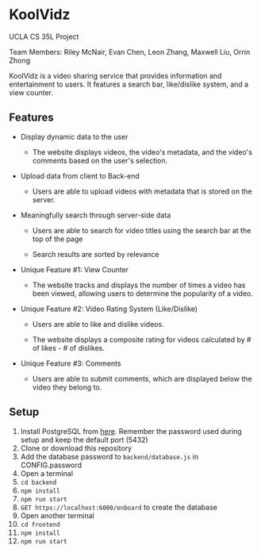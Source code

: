 # KoolVidz
UCLA CS 35L Project

Team Members: Riley McNair, Evan Chen, Leon Zhang, Maxwell Liu, Orrin Zhong

KoolVidz is a video sharing service that provides information and entertainment to users. 
It features a search bar, like/dislike system, and a view counter.

## Features

 - Display dynamic data to the user

   - The website displays videos, the video's metadata, and the video's comments based on the user's selection.

 - Upload data from client to Back-end

   - Users are able to upload videos with metadata that is stored on the server.
  
 - Meaningfully search through server-side data

   - Users are able to search for video titles using the search bar at the top of the page
  
   - Search results are sorted by relevance
  
 - Unique Feature #1: View Counter
 
   - The website tracks and displays the number of times a video has been viewed, allowing users to determine the popularity of a video.
     
 - Unique Feature #2: Video Rating System (Like/Dislike)
 
   - Users are able to like and dislike videos.
   
   - The website displays a composite rating for videos calculated by # of likes - # of dislikes.
   
 - Unique Feature #3: Comments
 
   - Users are able to submit comments, which are displayed below the video they belong to.
  
## Setup

 1. Install PostgreSQL from [here](https://www.postgresql.org/download/). Remember the password used during setup and keep the default port (5432)
 2. Clone or download this repository
 3. Add the database password to ```backend/database.js``` in CONFIG.password
 4. Open a terminal
 5. ```cd backend```
 6. ```npm install```
 7. ```npm run start```
 8. ```GET https://localhost:6000/onboard``` to create the database
 9. Open another terminal
 10. ```cd frontend```
 11. ```npm install```
 12. ```npm run start```
